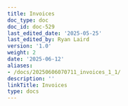```yaml
---
title: Invoices
doc_type: doc
doc_id: doc-529
last_edited_date: '2025-05-25'
last_edited_by: Ryan Laird
version: '1.0'
weight: 2
date: '2025-06-12'
aliases:
- /docs/20250606070711_invoices_1_1/
description: ''
linkTitle: Invoices
type: docs
---
```


